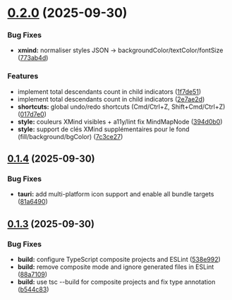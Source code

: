 # [0.2.0](https://github.com/guthubrx/bigmind/compare/v0.1.4...v0.2.0) (2025-09-30)

### Bug Fixes

- **xmind:** normaliser styles JSON -> backgroundColor/textColor/fontSize ([773ab4d](https://github.com/guthubrx/bigmind/commit/773ab4d151079dbab2ab6add1f9406bcff44dd2d))

### Features

- implement total descendants count in child indicators ([1f7de51](https://github.com/guthubrx/bigmind/commit/1f7de5149fb468d77b66192c510c88d9c9ba5b99))
- implement total descendants count in child indicators ([2e7ae2d](https://github.com/guthubrx/bigmind/commit/2e7ae2ddbb1b4a423f649c2555cdc8db76f66c8c))
- **shortcuts:** global undo/redo shortcuts (Cmd/Ctrl+Z, Shift+Cmd/Ctrl+Z) ([017d7e0](https://github.com/guthubrx/bigmind/commit/017d7e0922753a53f05f5f3e0ad5ec66d3e3ecd4))
- **style:** couleurs XMind visibles + a11y/lint fix MindMapNode ([394d0b0](https://github.com/guthubrx/bigmind/commit/394d0b068c52a8dacca88d338fd8db6d094b8b3b))
- **style:** support de clés XMind supplémentaires pour le fond (fill/background/bgColor) ([7c3ce27](https://github.com/guthubrx/bigmind/commit/7c3ce276ee46b2a19f331432ac4fa1d6f77e7f79))

## [0.1.4](https://github.com/guthubrx/bigmind/compare/v0.1.3...v0.1.4) (2025-09-30)

### Bug Fixes

- **tauri:** add multi-platform icon support and enable all bundle targets ([81a6490](https://github.com/guthubrx/bigmind/commit/81a64909f058bb5c413fed5226e652b91dc99c93))

## [0.1.3](https://github.com/guthubrx/bigmind/compare/v0.1.2...v0.1.3) (2025-09-30)

### Bug Fixes

- **build:** configure TypeScript composite projects and ESLint ([538e992](https://github.com/guthubrx/bigmind/commit/538e9924a1a3b0d2757498d046bdb47fa79e1f70))
- **build:** remove composite mode and ignore generated files in ESLint ([88a7109](https://github.com/guthubrx/bigmind/commit/88a7109f132791837509be447e3a73ff6b489122))
- **build:** use tsc --build for composite projects and fix type annotation ([b544c83](https://github.com/guthubrx/bigmind/commit/b544c833cbd86eddfb54cd3123c83c274ac06acd))
